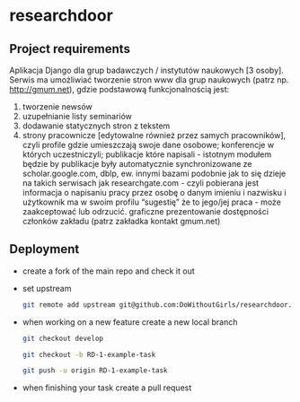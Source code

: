 # researchdoor

## Project requirements

Aplikacja Django dla grup badawczych / instytutów naukowych [3 osoby].
Serwis ma umożliwiać tworzenie stron www dla grup naukowych (patrz np. http://gmum.net),
gdzie podstawową funkcjonalnością jest:

1. tworzenie newsów
2. uzupełnianie listy seminariów
3. dodawanie statycznych stron z tekstem
4. strony pracownicze [edytowalne również przez samych pracowników], czyli profile gdzie umieszczają swoje dane osobowe;
konferencje w których uczestniczyli; publikacje które napisali - istotnym modułem będzie by publikacje były
automatycznie synchronizowane ze scholar.google.com, dblp, ew. innymi bazami podobnie jak to się dzieje na takich serwisach
jak researchgate.com - czyli pobierana jest informacja o napisaniu pracy przez osobę o danym imieniu i nazwisku i użytkownik
ma w swoim profilu “sugestię” że to jego/jej praca - może zaakceptować lub odrzucić.
graficzne prezentowanie dostępności członków zakładu (patrz zakładka kontakt gmum.net)


## Deployment

* create a fork of the main repo and check it out
* set upstream
    
    ```sh
    git remote add upstream git@github.com:DoWithoutGirls/researchdoor.git
    ```
    
* when working on a new feature create a new local branch

    ```sh
    git checkout develop
    
    git checkout -b RD-1-example-task
    
    git push -u origin RD-1-example-task
    ```
    
* when finishing your task create a pull request
    
    
    
    
    



